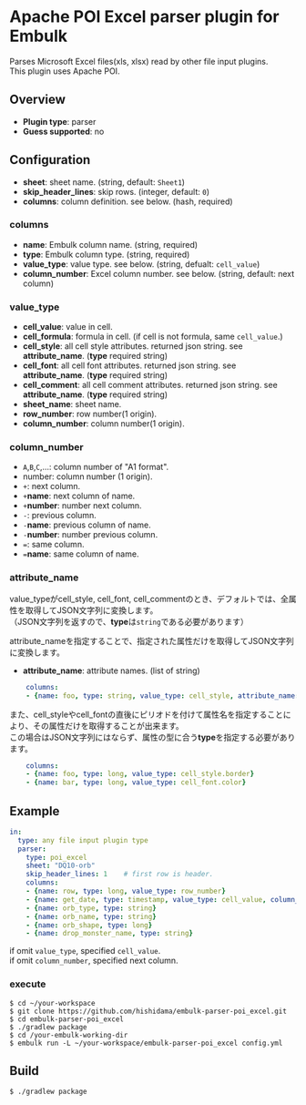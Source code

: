 # Apache POI Excel parser plugin for Embulk

Parses Microsoft Excel files(xls, xlsx) read by other file input plugins.  
This plugin uses Apache POI.

## Overview

* **Plugin type**: parser
* **Guess supported**: no

## Configuration

* **sheet**: sheet name. (string, default: `Sheet1`)
* **skip_header_lines**: skip rows. (integer, default: `0`)
* **columns**: column definition. see below. (hash, required)

### columns

* **name**: Embulk column name. (string, required)
* **type**: Embulk column type. (string, required)
* **value_type**: value type. see below. (string, defualt: `cell_value`)
* **column_number**: Excel column number. see below. (string, default: next column)

### value_type

* **cell_value**: value in cell.
* **cell_formula**: formula in cell. (if cell is not formula, same `cell_value`.)
* **cell_style**: all cell style attributes. returned json string. see **attribute_name**. (**type** required string)
* **cell_font**: all cell font attributes. returned json string. see **attribute_name**. (**type** required string)
* **cell_comment**: all cell comment attributes. returned json string. see **attribute_name**. (**type** required string)
* **sheet_name**: sheet name.
* **row_number**: row number(1 origin).
* **column_number**: column number(1 origin).

### column_number

* `A`,`B`,`C`,...: column number of "A1 format".
* number: column number (1 origin).
* `+`: next column.
* `+`**name**: next column of name.
* `+`**number**: number next column.
* `-`: previous column.
* `-`**name**: previous column of name.
* `-`**number**: number previous column.
* `=`: same column.
* `=`**name**: same column of name.

### attribute_name

value_typeがcell_style, cell_font, cell_commentのとき、デフォルトでは、全属性を取得してJSON文字列に変換します。  
（JSON文字列を返すので、**type**は`string`である必要があります）

attribute_nameを指定することで、指定された属性だけを取得してJSON文字列に変換します。

* **attribute_name**: attribute names. (list of string)

```yaml
    columns:
    - {name: foo, type: string, value_type: cell_style, attribute_name: [border_top, border_bottom, border_left, border_right]}
```

また、cell_styleやcell_fontの直後にピリオドを付けて属性名を指定することにより、その属性だけを取得することが出来ます。  
この場合はJSON文字列にはならず、属性の型に合う**type**を指定する必要があります。

```yaml
    columns:
    - {name: foo, type: long, value_type: cell_style.border}
    - {name: bar, type: long, value_type: cell_font.color}
```


## Example

```yaml
in:
  type: any file input plugin type
  parser:
    type: poi_excel
    sheet: "DQ10-orb"
    skip_header_lines: 1	# first row is header.
    columns:
    - {name: row, type: long, value_type: row_number}
    - {name: get_date, type: timestamp, value_type: cell_value, column_number: A}
    - {name: orb_type, type: string}
    - {name: orb_name, type: string}
    - {name: orb_shape, type: long}
    - {name: drop_monster_name, type: string}
```

if omit `value_type`, specified `cell_value`.  
if omit `column_number`, specified next column.

### execute

```
$ cd ~/your-workspace
$ git clone https://github.com/hishidama/embulk-parser-poi_excel.git
$ cd embulk-parser-poi_excel
$ ./gradlew package
$ cd /your-embulk-working-dir
$ embulk run -L ~/your-workspace/embulk-parser-poi_excel config.yml
```

## Build

```
$ ./gradlew package
```

